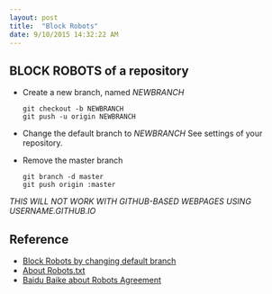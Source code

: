```yaml
---
layout: post
title:  "Block Robots"
date: 9/10/2015 14:32:22 AM 
---
```


## BLOCK ROBOTS of a repository
- Create a new branch, named *NEWBRANCH*
    ```
    git checkout -b NEWBRANCH
    git push -u origin NEWBRANCH
    ```
    
- Change the default branch to *NEWBRANCH*
   See settings of your repository.
  
- Remove the master branch
    ```
    git branch -d master
    git push origin :master
    ```
    
*THIS WILL NOT WORK WITH GITHUB-BASED WEBPAGES USING USERNAME.GITHUB.IO*

## Reference
 - [Block Robots by changing default branch](http://stackoverflow.com/questions/15844905/how-to-stop-google-indexing-my-github-repository)
 - [About Robots.txt](http://www.robotstxt.org/)
 - [Baidu Baike about Robots Agreement](http://baike.baidu.com/view/9274458.htm)
